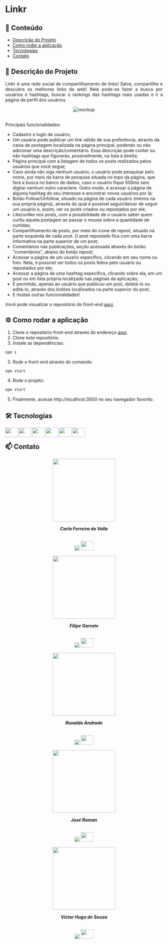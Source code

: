 # Linkr

## 📑 Conteúdo

-   [Descrição do Projeto](#-descricao-projeto)
-   [Como rodar a aplicação](#%EF%B8%8F-how-to-run)
-   [Tecnologias](#%EF%B8%8F-build-with)
-   [Contato](#-contato)

## 📌 Descrição do Projeto
<p align="justify">Linkr é uma rede social de compartilhamento de links! Salve, compartilhe e descubra os melhores links da web! Nele pode-se fazer a busca por usuários e hashtags, buscar o rankings das hashtags mais usadas e ir à página de perfil dos usuários. 

<div align="center">
  <img src="https://user-images.githubusercontent.com/97575616/176689432-f2b7c83f-a727-411f-8bd2-492e668168df.png" alt="mockup">
</div>

</br>

<p align="justify">Principais funcionalidades:

- Cadastro e login de usuário;
- Um usuário pode publicar um link válido de sua preferência, através da caixa de postagem localizada na página principal, podendo ou não adicionar uma descrição/comentário. Essa descrição pode conter ou não hashtags que figurarão, possivelmente, na lista à direita;
- Página principal com a listagem de todos os posts realizados pelos usuários que você segue;
- Caso ainda não siga nenhum usuário, o usuário pode pesquisar pelo nome, por meio da barra de pesquisa situada no topo da página, que fará a busca no banco de dados, caso o usuário fique 500ms sem digitar nenhum outro caractere. Outro modo, é acessar a página de alguma hashtag do seu interesse e encontrar novos usuários por lá;
- Botão Follow/Unfollow, situado na página de cada usuário (menos na sua própria página), através do qual é possível seguir/deixar de seguir um usuário e, assim, ver os posts criados ou repostados por ele;
- Like/unlike nos posts, com a possibilidade de o usuário saber quem curtiu aquela postagem ao passar o mouse sobre a quantidade de curtidas;
- Compartilhamento de posts, por meio do ícone de repost, situado na parte esquerda de cada post. O post repostado fica com uma barra informativa na parte superior de um post;
- Comentários nas publicações, seção acessada através do botão "comentários", abaixo do botão repost;
- Acessar a página de um usuaŕio específico, clicando em seu nome ou foto. Nela, é possível ver todos os posts feitos pelo usuário ou repostados por ele;
- Acessar a página de uma hashtag específica, clicando sobre ela, em um post ou em lista própria localizada nas páginas da aplicação;
- É permitido, apenas ao usuário que publicou um post, deletá-lo ou editá-lo, através dos botões localizados na parte superior do post;
- E muitas outras funcionalidades! </p>

Você pode visualizar o repositório do front-end <a href="https://github.com/carladovalle/linktr-front">aqui</a>.</p>

## ⚙️ Como rodar a aplicação

1. Clone o repositório front-end através do endereço <a href="https://github.com/carladovalle/linktr-front">aqui</a>.
2. Clone este repositório.
3. Instale as dependências:
```bash
npm i
```
3. Rode o front-end através do comando:
```bash
npm start
```
4. Rode o projeto:
```bash
npm start
```
5. Finalmente, acesse http://localhost:3000 no seu navegador favorito.

## 🛠️ Tecnologias

<img align="left" height="30" width="40" src="https://cdn.jsdelivr.net/gh/devicons/devicon/icons/nodejs/nodejs-original.svg">
<img align="left" height="30" width="40" src="https://cdn.jsdelivr.net/gh/devicons/devicon/icons/express/express-original.svg">
<img align="left" height="30" width="40" src="https://cdn.jsdelivr.net/gh/devicons/devicon/icons/postgresql/postgresql-original.svg">
<img align="left" height="30" width="40" src="https://cdn.jsdelivr.net/gh/devicons/devicon/icons/git/git-original.svg">
<img align="left" height="30" width="40" src="https://cdn.jsdelivr.net/gh/devicons/devicon/icons/npm/npm-original-wordmark.svg" />
<img align="left" height="30" width="40" src="https://cdn.jsdelivr.net/gh/devicons/devicon/icons/visualstudio/visualstudio-plain.svg" />

</br>

## 📫 Contato

<div align="center">
<img width= 200px src="https://avatars.githubusercontent.com/u/69774119?s=400&u=3e044818379a4a34965fed74a6df201694c5ec5f&v=4" alt=""/>
  <p> <i><b>Carla Ferreira do Valle</i></b> </p>

<br /> <a href = "mailto:carlafdovalle@gmail.com"><img src="https://img.shields.io/badge/-Gmail-%23333?style=for-the-badge&logo=gmail&logoColor=white" target="_blank"></a>
  <a href="https://www.linkedin.com/in/carlafvalle/" target="_blank"><img height="30" width="40" src="https://cdn.jsdelivr.net/gh/devicons/devicon/icons/linkedin/linkedin-original.svg" target="_blank"></a> 
  
<img width= 200px src="https://avatars.githubusercontent.com/u/106348711?v=4" alt=""/>
  <p> <i><b>Filipe Garrote</i></b> </p>

<br /> <a href = "mailto:filipe.garrote@gmail.com"><img src="https://img.shields.io/badge/-Gmail-%23333?style=for-the-badge&logo=gmail&logoColor=white" target="_blank"></a>
  <a href="https://www.linkedin.com/in/filipegarrote/" target="_blank"><img height="30" width="40" src="https://cdn.jsdelivr.net/gh/devicons/devicon/icons/linkedin/linkedin-original.svg" target="_blank"></a> 
  
<img width= 200px src="https://avatars.githubusercontent.com/u/107090327?v=4" alt=""/>
  <p> <i><b>Ronaldo Andrade</i></b> </p>

<br /> <a href = "mailto:ronaldoandrade966@gmail.com"><img src="https://img.shields.io/badge/-Gmail-%23333?style=for-the-badge&logo=gmail&logoColor=white" target="_blank"></a>
  <a href="https://www.linkedin.com/in/ronaldob-andrade/" target="_blank"><img height="30" width="40" src="https://cdn.jsdelivr.net/gh/devicons/devicon/icons/linkedin/linkedin-original.svg" target="_blank"></a> 
  
<img width= 200px src="https://avatars.githubusercontent.com/u/74119400?v=4" alt=""/>
  <p> <i><b>José Roman</i></b> </p>

<br /> <a href = "mailto:romanjose3008@gmail.com"><img src="https://img.shields.io/badge/-Gmail-%23333?style=for-the-badge&logo=gmail&logoColor=white" target="_blank"></a>
  <a href="https://www.linkedin.com/in/jos%C3%A9-roman-948193200/" target="_blank"><img height="30" width="40" src="https://cdn.jsdelivr.net/gh/devicons/devicon/icons/linkedin/linkedin-original.svg" target="_blank"></a> 
  
 <img width= 200px src="https://avatars.githubusercontent.com/u/98493760?v=4" alt=""/>
  <p> <i><b>Victor Hugo de Souza</i></b> </p>

<br /> <a href = "mailto:victor.hugo.gba@hotmail.com.br"><img src="https://img.shields.io/badge/-Gmail-%23333?style=for-the-badge&logo=gmail&logoColor=white" target="_blank"></a>
  <a href="https://www.linkedin.com/in/victor-hugo-de-souza-9480031ab/" target="_blank"><img height="30" width="40" src="https://cdn.jsdelivr.net/gh/devicons/devicon/icons/linkedin/linkedin-original.svg" target="_blank"></a> 
 
</div>

